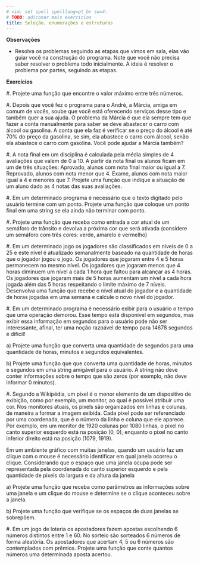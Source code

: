 ```yaml
---
# vim: set spell spelllang=pt_br sw=4:
# TODO: adiconar mais exercícios
title: Seleção, enumerações e estruturas
---
```


**Observações**

- Resolva os problemas seguindo as etapas que vimos em sala, elas vão guiar você na construção do programa. Note que você não precisa saber resolver o problema todo inicialmente. A ideia é resolver o problema por partes, seguindo as etapas.

**Exercícios**

#. Projete uma função que encontre o valor máximo entre três números.

#. Depois que você fez o programa para o André, a Márcia, amiga em comum de vocês, soube que você está oferecendo serviços desse tipo e também quer a sua ajuda. O problema da Márcia é que ela sempre tem que fazer a conta manualmente para saber se deve abastecer o carro com álcool ou gasolina. A conta que ela faz é verificar se o preço do álcool é até 70% do preço da gasolina, se sim, ela abastece o carro com álcool, senão ela abastece o carro com gasolina. Você pode ajudar a Márcia também?

#. A nota final em um disciplina é calculada pela média simples de 4 avaliações que valem de 0 a 10. A       partir da nota final os alunos ficam em um de três situações: Aprovado, alunos com nota final maior ou igual a 7. Reprovado, alunos com nota menor que 4. Exame, alunos com nota maior igual a 4 e menores que 7. Projete uma função que indique a situação de um aluno dado as 4 notas das suas avaliações.

#. Em um determinado programa é necessário que o texto digitado pelo usuário termine com um ponto. Projete uma função que coloque um ponto final em uma string se ela ainda não terminar com ponto.

#. Projete uma função que receba como entrada a cor atual de um semáforo de trânsito e devolva a próxima cor que será ativada (considere um semáforo com três cores: verde, amarelo e vermelho)

#. Em um determinado jogo os jogadores são classificados em níveis de 0 a 25 e este nível é atualizado semanalmente baseado na quantidade de horas que o jogador jogou o jogo. Os jogadores que jogaram entre 4 e 5 horas permanecem no mesmo nível. Os jogadores que jogaram menos que 4 horas diminuem um nível a cada 1 hora que faltou para alcançar as 4 horas. Os jogadores que jogaram mais de 5 horas aumentam um nível a cada hora jogada além das 5 horas respeitando o limite máximo de 7 níveis. Desenvolva uma função que recebe o nível atual do jogador e a quantidade de horas jogadas em uma semana e calcule o novo nível do jogador.

#. Em um determinado programa é necessário exibir para o usuário o tempo que uma operação demorou. Esse tempo está disponível em segundos, mas exibir essa informação em segundos para o usuário pode não ser interessante, afinal, ter uma noção razoável de tempo para 14678 segundos é difícil!

   a) Projete uma função que converta uma quantidade de segundos para uma quantidade de horas, minutos e segundos equivalentes.

   b) Projete uma função que que converta uma quantidade de horas, minutos e segundos em uma string amigável para o usuário. A string não deve conter informações sobre o tempo que são zeros (por exemplo, não deve informar 0 minutos).

#. Segundo a Wikipédia, um pixel é o menor elemento de um dispositivo de exibição, como por exemplo, um monitor, ao qual é possível atribuir uma cor. Nos monitores atuais, os pixels são organizados em linhas e colunas, de maneira a formar a imagem exibida. Cada pixel pode ser referenciado por uma coordenada, que é o número da linha e coluna que ele aparece. Por exemplo, em um monitor de 1920 colunas por 1080 linhas, o pixel no canto superior esquerdo está na posição (0, 0), enquanto o pixel no canto inferior direito está na posição (1079, 1919).

   Em um ambiente gráfico com muitas janelas, quando um usuário faz um clique com o mouse é necessário identificar em qual janela ocorreu o clique. Considerando que o espaço que uma janela ocupa pode ser representada pela coordenada do canto superior esquerdo e pela quantidade de pixels da largura e da altura da janela

   a) Projete uma função que receba como parâmetros as informações sobre uma janela e um clique do mouse e determine se o clique aconteceu sobre a janela.

   b) Projete uma função que verifique se os espaços de duas janelas se sobrepõem.

#. Em um jogo de loteria os apostadores fazem apostas escolhendo 6 números distintos entre 1 e 60. No sorteio são sorteados 6 números de forma aleatória. Os apostadores que acertam 4, 5 ou 6 números são contemplados com prêmios. Projete uma função que conte quantos números uma determinada aposta acertou.
